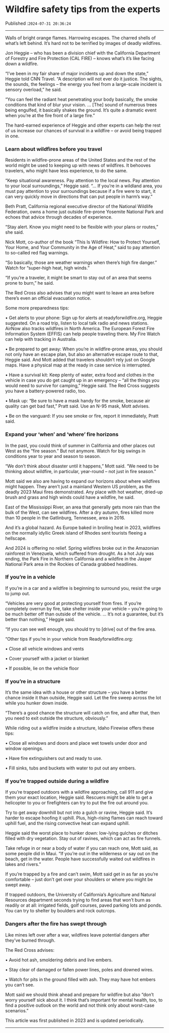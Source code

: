 # Wildfire safety tips from the experts

Published :`2024-07-31 20:36:24`

---

Walls of bright orange flames. Harrowing escapes. The charred shells of what’s left behind. It’s hard not to be terrified by images of deadly wildfires.

Jon Heggie – who has been a division chief with the California Department of Forestry and Fire Protection (CAL FIRE) – knows what’s it’s like facing down a wildfire.

“I’ve been in my fair share of major incidents up and down the state,” Heggie told CNN Travel. “A description will not ever do it justice. The sights, the sounds, the feelings – the energy you feel from a large-scale incident is sensory overload,” he said.

“You can feel the radiant heat penetrating your body basically, the smoke conditions that kind of blur your vision. … [The] sound of numerous trees being engulfed, it basically shakes the ground. It’s quite a dramatic event when you’re at the fire front of a large fire.”

The hard-earned experience of Heggie and other experts can help the rest of us increase our chances of survival in a wildfire – or avoid being trapped in one.

### Learn about wildfires before you travel

Residents in wildfire-prone areas of the United States and the rest of the world might be used to keeping up with news of wildfires. It behooves travelers, who might have less experience, to do the same.

“Keep situational awareness. Pay attention to the local news. Pay attention to your local surroundings,” Heggie said. “… If you’re in a wildland area, you must pay attention to your surroundings because if a fire were to start, it can very quickly move in directions that can put people in harm’s way.”

Beth Pratt, California regional executive director of the National Wildlife Federation, owns a home just outside fire-prone Yosemite National Park and echoes that advice through decades of experience.

“Stay alert. Know you might need to be flexible with your plans or routes,” she said.

Nick Mott, co-author of the book “This Is Wildfire: How to Protect Yourself, Your Home, and Your Community in the Age of Heat,” said to pay attention to so-called red flag warnings.

“So basically, those are weather warnings when there’s high fire danger.” Watch for “super-high heat, high winds.”

“If you’re a traveler, it might be smart to stay out of an area that seems prone to burn,” he said.

The Red Cross also advises that you might want to leave an area before there’s even an official evacuation notice.

Some more preparedness tips:

• Get alerts to your phone: Sign up for alerts at readyforwildfire.org, Heggie suggested. On a road trip, listen to local talk radio and news stations. AirNow also tracks wildfires in North America. The European Forest Fire Information System (EFFIS) can help people traveling there. My Fire Watch can help with tracking in Australia.

• Be prepared to get away: When you’re in wildfire-prone areas, you should not only have an escape plan, but also an alternative escape route to that, Heggie said. And Mott added that travelers shouldn’t rely just on Google maps. Have a physical map at the ready in case service is interrupted.

• Have a survival kit: Keep plenty of water, extra food and clothes in the vehicle in case you do get caught up in an emergency – “all the things you would need to survive for camping,” Heggie said. The Red Cross suggests you have a battery-powered radio, too.

• Mask up: “Be sure to have a mask handy for the smoke, because air quality can get bad fast,” Pratt said. Use an N-95 mask, Mott advises.

• Be on the vanguard: If you see smoke or fire, report it immediately, Pratt said.

### Expand your ‘when’ and ‘where’ fire horizons

In the past, you could think of summer in California and other places out West as the “fire season.” But not anymore. Watch for big swings in conditions year to year and season to season.

“We don’t think about disaster until it happens,” Mott said. “We need to be thinking about wildfire, in particular, year-round – not just in fire season.”

Mott said we also are having to expand our horizons about where wildfires might happen. They aren’t just a mainland Western US problem, as the deadly 2023 Maui fires demonstrated. Any place with hot weather, dried-up brush and grass and high winds could have a wildfire, he said.

East of the Mississippi River, an area that generally gets more rain than the bulk of the West, can see wildfires. After a dry autumn, fires killed more than 10 people in the Gatlinburg, Tennessee, area in 2016.

And it’s a global hazard. As Europe baked in broiling heat in 2023, wildfires on the normally idyllic Greek island of Rhodes sent tourists fleeing a hellscape.

And 2024 is offering no relief. Spring wildfires broke out in the Amazonian rainforest in Venezuela, which suffered from drought. As a hot July was ending, the Park Fire in Northern California and a wildfire in the Jasper National Park area in the Rockies of Canada grabbed headlines.

### If you’re in a vehicle

If you’re in a car and a wildfire is beginning to surround you, resist the urge to jump out.

“Vehicles are very good at protecting yourself from fires. If you’re completely overrun by fire, take shelter inside your vehicle – you’re going to be much better off than outside of the vehicle. … It’s not a guarantee, but it’s better than nothing,” Heggie said.

“If you can see well enough, you should try to [drive] out of the fire area.

“Other tips if you’re in your vehicle from Readyforwildfire.org:

• Close all vehicle windows and vents

• Cover yourself with a jacket or blanket

• If possible, lie on the vehicle floor

### If you’re in a structure

It’s the same idea with a house or other structure – you have a better chance inside it than outside, Heggie said. Let the fire sweep across the lot while you hunker down inside.

“There’s a good chance the structure will catch on fire, and after that, then you need to exit outside the structure, obviously.”

While riding out a wildfire inside a structure, Idaho Firewise offers these tips:

• Close all windows and doors and place wet towels under door and window openings.

• Have fire extinguishers out and ready to use.

• Fill sinks, tubs and buckets with water to put out any embers.

### If you’re trapped outside during a wildfire

If you’re trapped outdoors with a wildfire approaching, call 911 and give them your exact location, Heggie said. Rescuers might be able to get a helicopter to you or firefighters can try to put the fire out around you.

Try to get away downhill but not into a gulch or ravine, Heggie said. It’s harder to escape hoofing it uphill. Plus, high-rising flames can reach toward uphill fuel, and the rising convective heat can expand uphill.

Heggie said the worst place to hunker down: low-lying gulches or ditches filled with dry vegetation. Stay out of ravines, which can act as fire funnels.

Take refuge in or near a body of water if you can reach one, Mott said, as some people did in Maui. “If you’re out in the wilderness or say out on the beach, get in the water. People have successfully waited out wildfires in lakes and rivers.”

If you’re trapped by a fire and can’t swim, Mott said get in as far as you’re comfortable – just don’t get over your shoulders or where you might be swept away.

If trapped outdoors, the University of California’s Agriculture and Natural Resources department seconds trying to find areas that won’t burn as readily or at all: irrigated fields, golf courses, paved parking lots and ponds. You can try to shelter by boulders and rock outcrops.

### Dangers after the fire has swept through

Like mines left over after a war, wildfires leave potential dangers after they’ve burned through.

The Red Cross advises:

• Avoid hot ash, smoldering debris and live embers.

• Stay clear of damaged or fallen power lines, poles and downed wires.

• Watch for pits in the ground filled with ash. They may have hot embers you can’t see.

Mott said we should think ahead and prepare for wildfire but also “don’t worry yourself sick about it. I think that’s important for mental health, too, to find a positive outlook on the world and not think only about worst-case scenarios.”

This article was first published in 2023 and is updated periodically.

---

